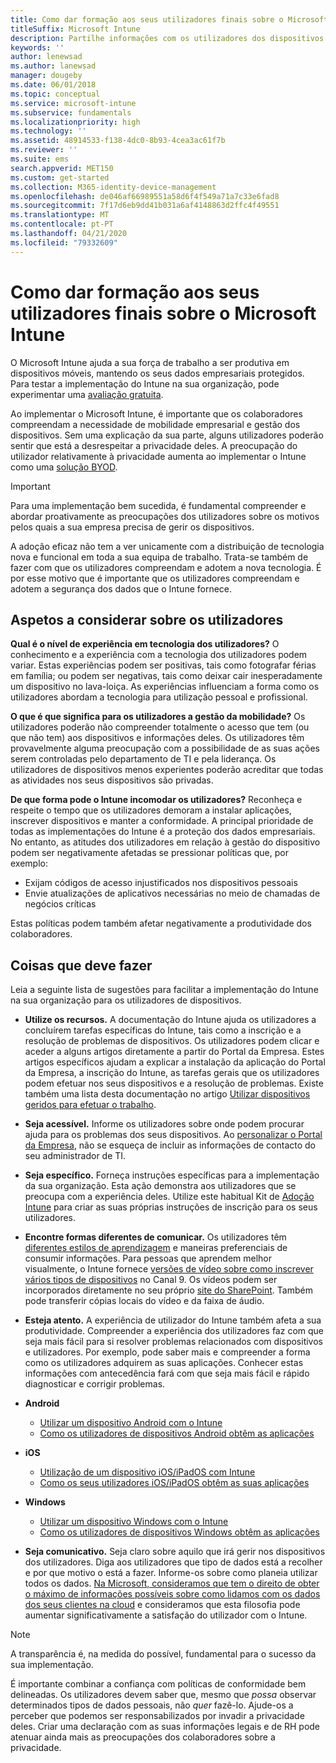 ```yaml
---
title: Como dar formação aos seus utilizadores finais sobre o Microsoft Intune
titleSuffix: Microsoft Intune
description: Partilhe informações com os utilizadores dos dispositivos para garantir o sucesso da sua implementação do Intune.
keywords: ''
author: lenewsad
ms.author: lanewsad
manager: dougeby
ms.date: 06/01/2018
ms.topic: conceptual
ms.service: microsoft-intune
ms.subservice: fundamentals
ms.localizationpriority: high
ms.technology: ''
ms.assetid: 48914533-f138-4dc0-8b93-4cea3ac61f7b
ms.reviewer: ''
ms.suite: ems
search.appverid: MET150
ms.custom: get-started
ms.collection: M365-identity-device-management
ms.openlocfilehash: de046af66989551a58d6f4f549a71a7c33e6fad8
ms.sourcegitcommit: 7f17d6eb9dd41b031a6af4148863d2ffc4f49551
ms.translationtype: MT
ms.contentlocale: pt-PT
ms.lasthandoff: 04/21/2020
ms.locfileid: "79332609"
---
```

# <a name="how-to-educate-your-end-users-about-microsoft-intune"></a>Como dar formação aos seus utilizadores finais sobre o Microsoft Intune

O Microsoft Intune ajuda a sua força de trabalho a ser produtiva em dispositivos móveis, mantendo os seus dados empresariais protegidos. Para testar a implementação do Intune na sua organização, pode experimentar uma [avaliação gratuita](free-trial-sign-up.md).

Ao implementar o Microsoft Intune, é importante que os colaboradores compreendam a necessidade de mobilidade empresarial e gestão dos dispositivos. Sem uma explicação da sua parte, alguns utilizadores poderão sentir que está a desrespeitar a privacidade deles. A preocupação do utilizador relativamente à privacidade aumenta ao implementar o Intune como uma [solução BYOD](/enterprise-mobility-security/solutions/byod-design-considerations-guide).

> [!Important]
> Para uma implementação bem sucedida, é fundamental compreender e abordar proativamente as preocupações dos utilizadores sobre os motivos pelos quais a sua empresa precisa de gerir os dispositivos.

A adoção eficaz não tem a ver unicamente com a distribuição de tecnologia nova e funcional em toda a sua equipa de trabalho. Trata-se também de fazer com que os utilizadores compreendam e adotem a nova tecnologia. É por esse motivo que é importante que os utilizadores compreendam e adotem a segurança dos dados que o Intune fornece.

## <a name="things-to-consider-about-your-users"></a>Aspetos a considerar sobre os utilizadores

__Qual é o nível de experiência em tecnologia dos utilizadores?__ O conhecimento e a experiência com a tecnologia dos utilizadores podem variar. Estas experiências podem ser positivas, tais como fotografar férias em família; ou podem ser negativas, tais como deixar cair inesperadamente um dispositivo no lava-loiça. As experiências influenciam a forma como os utilizadores abordam a tecnologia para utilização pessoal e profissional.

__O que é que significa para os utilizadores a gestão da mobilidade?__ Os utilizadores poderão não compreender totalmente o acesso que tem (ou que não tem) aos dispositivos e informações deles. Os utilizadores têm provavelmente alguma preocupação com a possibilidade de as suas ações serem controladas pelo departamento de TI e pela liderança. Os utilizadores de dispositivos menos experientes poderão acreditar que todas as atividades nos seus dispositivos são privadas.

__De que forma pode o Intune incomodar os utilizadores?__  Reconheça e respeite o tempo que os utilizadores demoram a instalar aplicações, inscrever dispositivos e manter a conformidade. A principal prioridade de todas as implementações do Intune é a proteção dos dados empresariais. No entanto, as atitudes dos utilizadores em relação à gestão do dispositivo podem ser negativamente afetadas se pressionar políticas que, por exemplo:  

- Exijam códigos de acesso injustificados nos dispositivos pessoais
- Envie atualizações de aplicativos necessárias no meio de chamadas de negócios críticas  

Estas políticas podem também afetar negativamente a produtividade dos colaboradores.

## <a name="things-you-should-do"></a>Coisas que deve fazer

Leia a seguinte lista de sugestões para facilitar a implementação do Intune na sua organização para os utilizadores de dispositivos.

* __Utilize os recursos.__ A documentação do Intune ajuda os utilizadores a concluírem tarefas específicas do Intune, tais como a inscrição e a resolução de problemas de dispositivos. Os utilizadores podem clicar e aceder a alguns artigos diretamente a partir do Portal da Empresa. Estes artigos específicos ajudam a explicar a instalação da aplicação do Portal da Empresa, a inscrição do Intune, as tarefas gerais que os utilizadores podem efetuar nos seus dispositivos e a resolução de problemas. Existe também uma lista desta documentação no artigo [Utilizar dispositivos geridos para efetuar o trabalho](../user-help/use-managed-devices-to-get-work-done.md).

* __Seja acessível.__ Informe os utilizadores sobre onde podem procurar ajuda para os problemas dos seus dispositivos. Ao [personalizar o Portal da Empresa](../apps/company-portal-app.md), não se esqueça de incluir as informações de contacto do seu administrador de TI.

* __Seja específico.__ Forneça instruções específicas para a implementação da sua organização. Esta ação demonstra aos utilizadores que se preocupa com a experiência deles. Utilize este habitual Kit de [Adoção Intune](https://aka.ms/IntuneAdoptionKit) para criar as suas próprias instruções de inscrição para os seus utilizadores.

* __Encontre formas diferentes de comunicar.__ Os utilizadores têm [diferentes estilos de aprendizagem](https://www.umassd.edu/dss/resources/faculty--staff/how-to-teach-and-accommodate/how-to-accommodate-different-learning-styles/) e maneiras preferenciais de consumir informações. Para pessoas que aprendem melhor visualmente, o Intune fornece [versões de vídeo sobre como inscrever vários tipos de dispositivos](https://channel9.msdn.com/Series/IntuneEnrollment) no Canal 9. Os vídeos podem ser incorporados diretamente no seu próprio [site do SharePoint](https://support.office.com/article/Embed-a-video-from-Office-365-Video-59e19984-c34e-4be8-889b-f6fa93910581). Também pode transferir cópias locais do vídeo e da faixa de áudio.

* __Esteja atento.__ A experiência de utilizador do Intune também afeta a sua produtividade. Compreender a experiência dos utilizadores faz com que seja mais fácil para si resolver problemas relacionados com dispositivos e utilizadores. Por exemplo, pode saber mais e compreender a forma como os utilizadores adquirem as suas aplicações. Conhecer estas informações com antecedência fará com que seja mais fácil e rápido diagnosticar e corrigir problemas.

* **Android**
  * [Utilizar um dispositivo Android com o Intune](../user-help/why-enroll-android-device.md)
  * [Como os utilizadores de dispositivos Android obtêm as aplicações](end-user-apps-android.md)

* **iOS**
  * [Utilização de um dispositivo iOS/iPadOS com Intune](../user-help/using-your-ios-device-with-intune.md)
  * [Como os seus utilizadores iOS/iPadOS obtêm as suas aplicações](end-user-apps-ios.md)

* **Windows**
  * [Utilizar um dispositivo Windows com o Intune](../user-help/using-your-windows-device-with-intune.md)
  * [Como os utilizadores de dispositivos Windows obtêm as aplicações](end-user-apps-windows.md)

* __Seja comunicativo.__ Seja claro sobre aquilo que irá gerir nos dispositivos dos utilizadores. Diga aos utilizadores que tipo de dados está a recolher e por que motivo o está a fazer. Informe-os sobre como planeia utilizar todos os dados. [Na Microsoft, consideramos que tem o direito de obter o máximo de informações possíveis sobre como lidamos com os dados dos seus clientes na cloud](https://www.microsoft.com/trustcenter/about/transparency) e consideramos que esta filosofia pode aumentar significativamente a satisfação do utilizador com o Intune.

> [!Note]
> A transparência é, na medida do possível, fundamental para o sucesso da sua implementação.

É importante combinar a confiança com políticas de conformidade bem delineadas. Os utilizadores devem saber que, mesmo que *possa* observar determinados tipos de dados pessoais, não *quer* fazê-lo. Ajude-os a perceber que podemos ser responsabilizados por invadir a privacidade deles. Criar uma declaração com as suas informações legais e de RH pode atenuar ainda mais as preocupações dos colaboradores sobre a privacidade.
